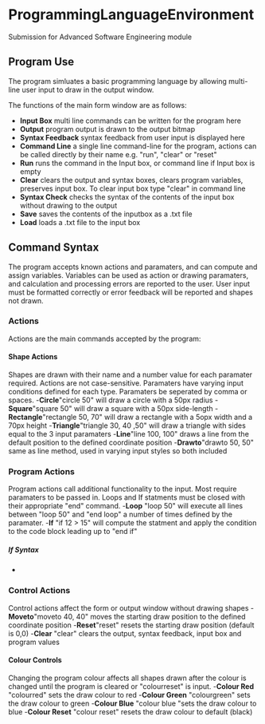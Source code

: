 # ProgrammingLanguageEnvironment
Submission for Advanced Software Engineering module

## Program Use
The program simluates a basic programming language by allowing multi-line user input to draw in the output window.

The functions of the main form window are as follows:
- **Input Box**
multi line commands can be written for the program here
- **Output**
program output is drawn to the output bitmap
- **Syntax Feedback**
syntax feedback from user input is displayed here
- **Command Line**
a single line command-line for the program, actions can be called directly by their name e.g. "run", "clear" or "reset"
- **Run**
runs the command in the Input box, or command line if Input box is empty
- **Clear**
clears the output and syntax boxes, clears program variables, preserves input box. To clear input box type "clear" in command line
- **Syntax Check**
checks the syntax of the contents of the input box without drawing to the output
- **Save**
saves the contents of the inputbox as a .txt file
- **Load**
loads a .txt file to the input box

## Command Syntax
The program accepts known actions and paramaters, and can compute and assign variables.
Variables can be used as action or drawing paramaters, and calculation and processing errors are reported to the user.
User input must be formatted correctly or error feedback will be reported and shapes not drawn.
### Actions
Actions are the main commands accepted by the program:
#### Shape Actions
Shapes are drawn with their name and a number value for each paramater required.
Actions are not case-sensitive. Paramaters have varying input conditions defined for each type.
Paramaters be seperated by comma or spaces.
-**Circle**"circle 50" will draw a circle with a 50px radius
-**Square**"square 50" will draw a square with a 50px side-length
-**Rectangle**"rectangle 50, 70" will draw a rectangle with a 5opx width and a 70px height
-**Triangle**"triangle 30, 40 ,50" will draw a triangle with sides equal to the 3 input paramaters
-**Line**"line 100, 100" draws a line from the default position to the defined coordinate position
-**Drawto**"drawto 50, 50" same as line method, used in varying input styles so both included
### Program Actions
Program actions call additional functionality to the input. Most require paramaters to be passed in. Loops and If statments must be closed with their appropriate "end" command.
-**Loop** "loop 50" will execute all lines between "loop 50" and "end loop" a number of times defined by the paramater.
-**If** "if 12 > 15" will compute the statment and apply the condition to the code block leading up to "end if"
   ##### If Syntax
   - 
### Control Actions
Control actions affect the form or output window without drawing shapes 
-**Moveto**"moveto 40, 40" moves the starting draw position to the defined coordinate position
-**Reset**"reset" resets the starting draw position (default is 0,0)
-**Clear** "clear" clears the output, syntax feedback, input box and program values
#### Colour Controls
Changing the program colour affects all shapes drawn after the colour is changed until the program is cleared or "colourreset" is input.
-**Colour Red** "colourred" sets the draw colour to red
-**Colour Green** "colourgreen" sets the draw colour to green
-**Colour Blue** "colour blue "sets the draw colour to blue
-**Colour Reset** "colour reset" resets the draw colour to default (black)

